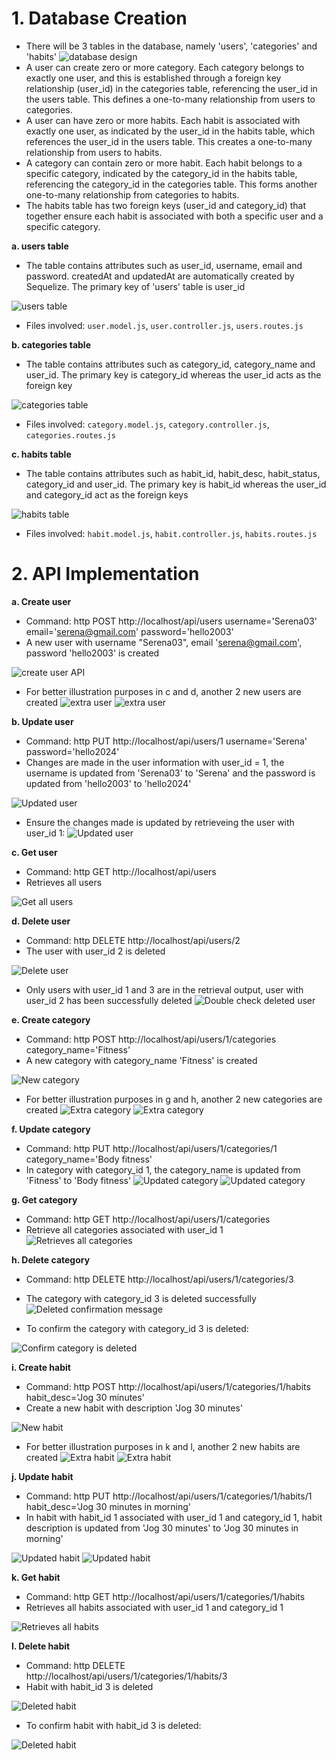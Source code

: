 # 1. Database Creation
* There will be 3 tables in the database, namely 'users', 'categories' and 'habits'
![database design](image/databasedesign.png)
* A user can create zero or more category. Each category belongs to exactly one user, and this is established through a foreign key relationship (user_id) in the categories table, referencing the user_id in the users table. This defines a one-to-many relationship from users to categories. 
* A user can have zero or more habits. Each habit is associated with exactly one user, as indicated by the user_id in the habits table, which references the user_id in the users table. This creates a one-to-many relationship from users to habits.
* A category can contain zero or more habit. Each habit belongs to a specific category, indicated by the category_id in the habits table, referencing the category_id in the categories table. This forms another one-to-many relationship from categories to habits.
* The habits table has two foreign keys (user_id and category_id) that together ensure each habit is associated with both a specific user and a specific category.

**a. users table**
* The table contains attributes such as user_id, username, email and password. createdAt and updatedAt are 
automatically created by Sequelize. The primary key of 'users' table is user_id

![users table](image/Screenshot%202024-10-09%20152251.png)

* Files involved: `user.model.js`, `user.controller.js`, `users.routes.js`

**b. categories table**
* The table contains attributes such as category_id, category_name and user_id. The primary key is category_id 
whereas the user_id acts as the foreign key

![categories table](image/Screenshot%202024-10-09%20155458.png)

* Files involved: `category.model.js`, `category.controller.js`, `categories.routes.js`

**c. habits table**
* The table contains attributes such as habit_id, habit_desc, habit_status, category_id and user_id. The primary key 
is habit_id whereas the user_id and category_id act as the foreign keys

![habits table](image/Screenshot%202024-10-09%20162402.png)

* Files involved: `habit.model.js`, `habit.controller.js`, `habits.routes.js`

# 2. API Implementation

**a. Create user**
* Command: http POST http://localhost/api/users username='Serena03' email='serena@gmail.com' password='hello2003'
* A new user with username "Serena03", email 'serena@gmail.com', password 'hello2003' is created

![create user API](image/Screenshot%202024-10-09%20170740.png)

* For better illustration purposes in c and d, another 2 new users are created
![extra user](image/Screenshot%202024-10-09%20171030.png)
![extra user](image/Screenshot%202024-10-09%20171255.png)

**b. Update user**
* Command: http PUT http://localhost/api/users/1 username='Serena' password='hello2024'
* Changes are made in the user information with user_id = 1, the username is updated from 'Serena03' to 'Serena' and the password is updated from 'hello2003' to 'hello2024'

![Updated user](image/Screenshot%202024-10-09%20170905.png)

* Ensure the changes made is updated by retrieveing the user with user_id 1:
![Updated user](image/Screenshot%202024-10-09%20172216.png)

**c. Get user**
* Command: http GET http://localhost/api/users
* Retrieves all users

![Get all users](image/Screenshot%202024-10-09%20171328.png)

**d. Delete user**
* Command: http DELETE http://localhost/api/users/2
* The user with user_id 2 is deleted

![Delete user](image/Screenshot%202024-10-09%20171414.png)

* Only users with user_id 1 and 3 are in the retrieval output, user with user_id 2 has been successfully deleted
![Double check deleted user](image/Screenshot%202024-10-09%20171443.png)

**e. Create category**
* Command: http POST http://localhost/api/users/1/categories category_name='Fitness'
* A new category with category_name 'Fitness' is created

![New category](image/Screenshot%202024-10-09%20173258.png)

* For better illustration purposes in g and h, another 2 new categories are created
![Extra category](image/Screenshot%202024-10-09%20174017.png)
![Extra category](image/Screenshot%202024-10-09%20173752.png)

**f. Update category**
* Command: http PUT http://localhost/api/users/1/categories/1 category_name='Body fitness'
* In category with category_id 1, the category_name is updated from 'Fitness' to 'Body fitness'
![Updated category](image/Screenshot%202024-10-09%20173927.png)
![Updated category](image/Screenshot%202024-10-09%20174231.png)

**g. Get category**
* Command: http GET http://localhost/api/users/1/categories
* Retrieve all categories associated with user_id 1
![Retrieves all categories](image/Screenshot%202024-10-09%20174322.png)

**h. Delete category**
* Command: http DELETE http://localhost/api/users/1/categories/3
* The category with category_id 3 is deleted successfully
![Deleted confirmation message](image/Screenshot%202024-10-09%20174421.png)

* To confirm the category with category_id 3 is deleted:

![Confirm category is deleted](image/Screenshot%202024-10-09%20174458.png)

**i. Create habit**
* Command: http POST http://localhost/api/users/1/categories/1/habits habit_desc='Jog 30 minutes'
* Create a new habit with description 'Jog 30 minutes'

![New habit](image/Screenshot%202024-10-09%20175647.png)

* For better illustration purposes in k and l, another 2 new habits are created
![Extra habit](image/Screenshot%202024-10-09%20175759.png)
![Extra habit](image/Screenshot%202024-10-09%20180000.png)

**j. Update habit**
* Command: http PUT http://localhost/api/users/1/categories/1/habits/1 habit_desc='Jog 30 minutes in morning'
* In habit with habit_id 1 associated with user_id 1 and category_id 1, habit description is updated from 'Jog 30 minutes' to 'Jog 30 minutes in morning'

![Updated habit](image/Screenshot%202024-10-09%20180104.png)
![Updated habit](image/Screenshot%202024-10-09%20180803.png)

**k. Get habit**
* Command: http GET http://localhost/api/users/1/categories/1/habits
* Retrieves all habits associated with user_id 1 and category_id 1

![Retrieves all habits](image/Screenshot%202024-10-09%20180226.png)

**l. Delete habit**
* Command: http DELETE http://localhost/api/users/1/categories/1/habits/3
* Habit with habit_id 3 is deleted

![Deleted habit](image/Screenshot%202024-10-09%20180311.png)

* To confirm habit with habit_id 3 is deleted:

![Deleted habit](image/Screenshot%202024-10-09%20180346.png)